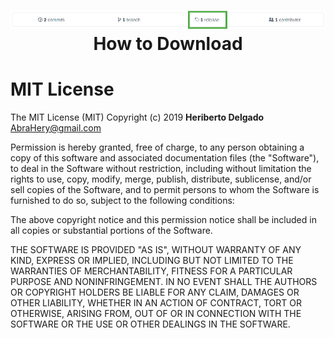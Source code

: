 <h1 align="center">
  <img src="assets/Screenshot from 2019-07-18 08-40-24.png" alt="Descargar">
  <br>
  How to Download 
  <br>
</h1>

# MIT License

The MIT License (MIT) Copyright (c) 2019 **Heriberto Delgado** <AbraHery@gmail.com>

Permission is hereby granted, free of charge, to any person obtaining a copy of this software and associated documentation files (the "Software"), to deal in the Software without restriction, including without limitation the rights to use, copy, modify, merge, publish, distribute, sublicense, and/or sell copies of the Software, and to permit persons to whom the Software is furnished to do so, subject to the following conditions:

The above copyright notice and this permission notice shall be included in all copies or substantial portions of the Software.

THE SOFTWARE IS PROVIDED "AS IS", WITHOUT WARRANTY OF ANY KIND, EXPRESS OR IMPLIED, INCLUDING BUT NOT LIMITED TO THE WARRANTIES OF MERCHANTABILITY, FITNESS FOR A PARTICULAR PURPOSE AND NONINFRINGEMENT. IN NO EVENT SHALL THE AUTHORS OR COPYRIGHT HOLDERS BE LIABLE FOR ANY CLAIM, DAMAGES OR OTHER LIABILITY, WHETHER IN AN ACTION OF CONTRACT, TORT OR OTHERWISE, ARISING FROM, OUT OF OR IN CONNECTION WITH THE SOFTWARE OR THE USE OR OTHER DEALINGS IN THE SOFTWARE.
